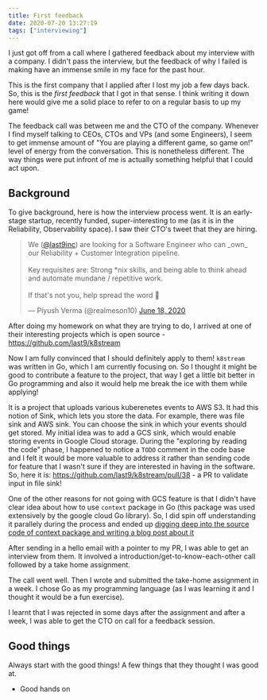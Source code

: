 ```yaml
---
title: First feedback
date: 2020-07-20 13:27:19
tags: ["interviewing"]
---
```


I just got off from a call where I gathered feedback about my interview with a company. I didn't pass the interview, but the feedback of why I failed is making have an immense smile in my face for the past hour.

This is the first company that I applied after I lost my job a few days back. So, this is the _first feedback_ that I got in that sense. I think writing it down here would give me a solid place to refer to on a regular basis to up my game!

The feedback call was between me and the CTO of the company. Whenever I find myself talking to CEOs, CTOs and VPs (and some Engineers), I seem to get immense amount of "You are playing a different game, so game on!" level of energy from the conversation. This is nonetheless different. The way things were put infront of me is actually something helpful that I could act upon.

## Background
To give background, here is how the interview process went. It is an early-stage startup, recently funded, super-interesting to me (as it is in the Reliability, Observability space). I saw their CTO's tweet that they are hiring.

<blockquote class="twitter-tweet"><p lang="en" dir="ltr">We (<a href="https://twitter.com/last9inc?ref_src=twsrc%5Etfw">@last9inc</a>) are looking for a Software Engineer who can _own_ our Reliability + Customer Integration pipeline. <br><br>Key requisites are: Strong *nix skills, and being able to think ahead and automate mundane / repetitive work.<br><br>If that&#39;s not you, help spread the word 🙏</p>&mdash; Piyush Verma (@realmeson10) <a href="https://twitter.com/realmeson10/status/1273551418448740352?ref_src=twsrc%5Etfw">June 18, 2020</a></blockquote>

After doing my homework on what they are trying to do, I arrived at one of their interesting projects which is open source - https://github.com/last9/k8stream

Now I am fully convinced that I should definitely apply to them! `k8stream` was written in Go, which I am currently focusing on. So I thought it might be good to contribute a feature to the project, that way I get a little bit better in Go programming and also it would help me break the ice with them while applying!

It is a project that uploads various kuberenetes events to AWS S3. It had this notion of Sink, which lets you store the data. For example, there was file sink and AWS sink. You can choose the sink in which your events should get stored. My initial idea was to add a GCS sink, which would enable storing events in Google Cloud storage. During the "exploring by reading the code" phase, I happened to notice a `TODO` comment in the code base and I felt it would be more valuable to address it rather than sending code for feature that I wasn't sure if they are interested in having in the software. So, here it is: https://github.com/last9/k8stream/pull/38 - a PR to validate input in file sink!

One of the other reasons for not going with GCS feature is that I didn't have clear idea about how to use `context` package in Go (this package was used extensively by the google cloud Go library). So, I did spin off understanding it parallely during the process and ended up [digging deep into the source code of context package and writing a blog post about it](/blog/go-contexts/)

After sending in a hello email with a pointer to my PR, I was able to get an interview from them. It involved a introduction/get-to-know-each-other call followed by a take home assignment.

The call went well. Then I wrote and submitted the take-home assignment in a week. I chose Go as my programming language (as I was learning it and I thought it would be a fun exercise).

I learnt that I was rejected in some days after the assignment and after a week, I was able to get the CTO on call for a feedback session. 

## Good things
Always start with the good things! A few things that they thought I was good at.

- Good hands on
